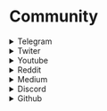 # Community



<details>

<summary> Telegram</summary>

[https://t.me/bluetheriumofficial](https://t.me/bluetheriumofficial)

</details>

<details>

<summary> Twiter</summary>

[https://twitter.com/bluetherium](https://twitter.com/bluetherium)

</details>

<details>

<summary> Youtube</summary>

[https://www.youtube.com/channel/UCi9-z3QPLyWfsB8aI-n2bqA](https://www.youtube.com/channel/UCi9-z3QPLyWfsB8aI-n2bqA)

</details>

<details>

<summary>Reddit</summary>

[https://www.reddit.com/user/BluetheriumOfficial](https://www.reddit.com/user/BluetheriumOfficial)

</details>

<details>

<summary>Medium</summary>

[https://medium.com/@bluetheriumofficial](https://medium.com/@bluetheriumofficial)

</details>

<details>

<summary>Discord</summary>

[https://discord.gg/XGppe8vW](https://discord.gg/XGppe8vW)

</details>

<details>

<summary>Github</summary>

[https://github.com/bluetheriumofficial](https://github.com/bluetheriumofficial)

</details>
